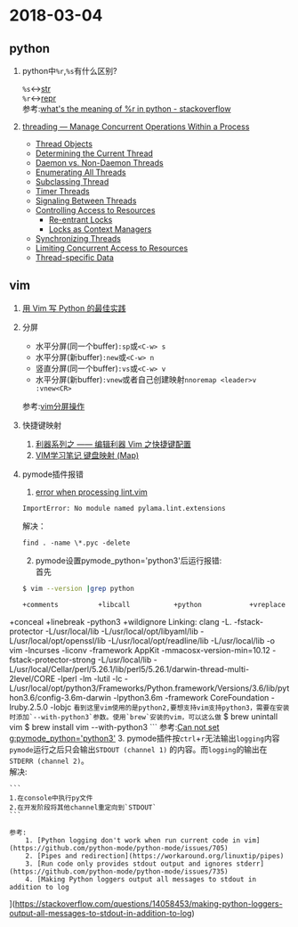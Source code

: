 # 2018-03-04

## python
1. python中`%r`,`%s`有什么区别?

    `%s`<->[str](https://docs.python.org/3.6/library/functions.html#func-str)  
    `%r`<->[repr](https://docs.python.org/3.6/library/functions.html#repr)  
    参考:[what's the meaning of %r in python - stackoverflow](https://stackoverflow.com/a/2354652/5952246)
2. [threading — Manage Concurrent Operations Within a Process](https://pymotw.com/3/threading/)
    * [Thread Objects](https://pymotw.com/3/threading/#thread-objects)
    * [Determining the Current Thread](https://pymotw.com/3/threading/#determining-the-current-thread)
    * [Daemon vs. Non-Daemon Threads](https://pymotw.com/3/threading/#daemon-vs-non-daemon-threads)
    * [Enumerating All Threads](https://pymotw.com/3/threading/#enumerating-all-threads)
    * [Subclassing Thread](https://pymotw.com/3/threading/#subclassing-thread)
    * [Timer Threads](https://pymotw.com/3/threading/#subclassing-thread)
    * [Signaling Between Threads
](https://pymotw.com/3/threading/#signaling-between-threads)
    * [Controlling Access to Resources](https://pymotw.com/3/threading/#controlling-access-to-resources)
        * [Re-entrant Locks](https://pymotw.com/3/threading/#controlling-access-to-resources)
        * [Locks as Context Managers](https://pymotw.com/3/threading/#locks-as-context-managers)
    * [Synchronizing Threads](https://pymotw.com/3/threading/#synchronizing-threads)
    * [Limiting Concurrent Access to Resources](https://pymotw.com/3/threading/#limiting-concurrent-access-to-resources)
    * [Thread-specific Data](https://pymotw.com/3/threading/#limiting-concurrent-access-to-resources)



## vim
1. [用 Vim 写 Python 的最佳实践](https://www.v2ex.com/t/337102)
2. 分屏
    * 水平分屏(同一个buffer)`:sp`或`<C-w> s`
    * 水平分屏(新buffer)`:new`或`<C-w> n`
    * 竖直分屏(同一个buffer)`:vs`或`<C-w> v`
    * 水平分屏(新buffer)`:vnew`或者自己创建映射`nnoremap <leader>v :vnew<CR>`  

    参考:[vim分屏操作](https://www.jianshu.com/p/52949caa7e93)
3. 快捷键映射
    1. [利器系列之 —— 编辑利器 Vim 之快捷键配置](http://blog.guorongfei.com/2015/09/03/vim-shortcut/)
    2. [VIM学习笔记 键盘映射 (Map)](http://yyq123.blogspot.com/2010/12/vim-map.html)

4. pymode插件报错  
    1. [error when processing lint.vim](https://github.com/python-mode/python-mode/issues/750)
    ```
    ImportError: No module named pylama.lint.extensions  
    ```
    解决：
    ```
    find . -name \*.pyc -delete
    ```

    2. pymode设置pymode_python='python3'后运行报错:  
    首先
    ```bash
    $ vim --version |grep python

    +comments          +libcall           +python            +vreplace
+conceal           +linebreak         -python3           +wildignore
Linking: clang   -L. -fstack-protector -L/usr/local/lib -L/usr/local/opt/libyaml/lib -L/usr/local/opt/openssl/lib -L/usr/local/opt/readline/lib  -L/usr/local/lib -o vim        -lncurses -liconv -framework AppKit   -mmacosx-version-min=10.12 -fstack-protector-strong -L/usr/local/lib  -L/usr/local/Cellar/perl/5.26.1/lib/perl5/5.26.1/darwin-thread-multi-2level/CORE -lperl -lm -lutil -lc  -L/usr/local/opt/python3/Frameworks/Python.framework/Versions/3.6/lib/python3.6/config-3.6m-darwin -lpython3.6m -framework CoreFoundation  -lruby.2.5.0 -lobjc
    ```
    看到这里vim使用的是python2,要想支持vim支持python3，需要在安装时添加`--with-python3`参数。使用`brew`安装的vim，可以这么做
    ```
    $ brew unintall vim
    $ brew install vim --with-python3
    ```
    参考:[Can not set g:pymode_python='python3'](https://github.com/python-mode/python-mode/issues/436)
    3. pymode插件按`ctrl`+`r`无法输出`logging`内容  
    `pymode`运行之后只会输出`STDOUT (channel 1)` 的内容。而`logging`的输出在`STDERR (channel 2)`。  
    解决:    

    ```
    1.在console中执行py文件
    2.在开发阶段将其他channel重定向到`STDOUT`
    ```  

    参考:   
        1. [Python logging don't work when run current code in vim](https://github.com/python-mode/python-mode/issues/705)
        2. [Pipes and redirection](https://workaround.org/linuxtip/pipes)
        3. [Run code only provides stdout output and ignores stderr](https://github.com/python-mode/python-mode/issues/735)
        4. [Making Python loggers output all messages to stdout in addition to log
](https://stackoverflow.com/questions/14058453/making-python-loggers-output-all-messages-to-stdout-in-addition-to-log)
